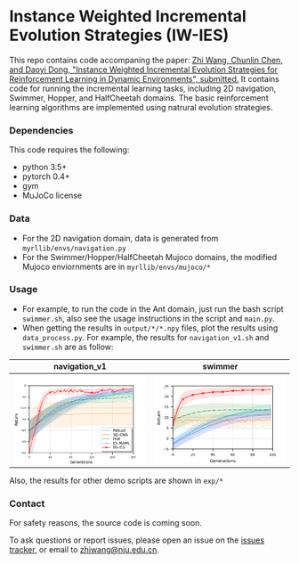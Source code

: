 # Instance Weighted Incremental Evolution Strategies (IW-IES)

This repo contains code accompaning the paper: [Zhi Wang, Chunlin Chen, and Daoyi Dong, "Instance Weighted Incremental Evolution Strategies for Reinforcement Learning in Dynamic Environments", submitted.]()
It contains code for running the incremental learning tasks, including 2D navigation, Swimmer, Hopper, and HalfCheetah domains. The basic reinforcement learning algorithms are implemented using natrural evolution strategies.

### Dependencies
This code requires the following:
* python 3.5+
* pytorch 0.4+
* gym
* MuJoCo license

### Data
* For the 2D navigation domain, data is generated from `myrllib/envs/navigation.py`
* For the Swimmer/Hopper/HalfCheetah Mujoco domains, the modified Mujoco enviornments are in `myrllib/envs/mujoco/*`

### Usage 
* For example, to run the code in the Ant domain, just run the bash script `swimmer.sh`, also see the usage instructions in the script and `main.py`.
* When getting the results in `output/*/*.npy` files, plot the results using `data_process.py`. For example, the results for `navigation_v1.sh` and `swimmer.sh` are as follow:

navigation_v1 | swimmer
------------ | -------------
![experimental results for navigation_v1 domain](https://github.com/HeyuanMingong/iwies/blob/master/exp/navi1.png) | ![experimental results for half cheetah domain](https://github.com/HeyuanMingong/iwies/blob/master/exp/swimmer.png)

Also, the results for other demo scripts are shown in `exp/*`

### Contact 
For safety reasons, the source code is coming soon.

To ask questions or report issues, please open an issue on the [issues tracker](https://github.com/HeyuanMingong/iwies/issues), or email to zhiwang@nju.edu.cn.
 




